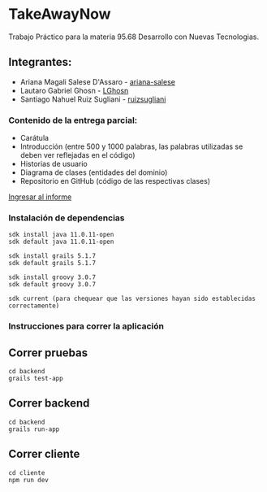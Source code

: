 # TakeAwayNow

Trabajo Práctico para la materia 95.68 Desarrollo con Nuevas Tecnologias.

## Integrantes:

* Ariana Magali Salese D'Assaro - [ariana-salese](https://github.com/ariana-salese)
* Lautaro Gabriel Ghosn - [LGhosn](https://github.com/LGhosn)
* Santiago Nahuel Ruiz Sugliani - [ruizsugliani](https://github.com/ruizsugliani)

### Contenido de la entrega parcial:

* Carátula
* Introducción (entre 500 y 1000 palabras, las palabras utilizadas se deben ver reflejadas en el código)
* Historias de usuario
* Diagrama de clases (entidades del dominio)
* Repositorio en GitHub (código de las respectivas clases)

[Ingresar al informe](https://docs.google.com/document/d/1NUL26zoWPJfrKXPsdT5i_bUEeCybPvfwQjPZx1HMw8g/edit?usp=sharing)

### Instalación de dependencias
```
sdk install java 11.0.11-open
sdk default java 11.0.11-open

sdk install grails 5.1.7
sdk default grails 5.1.7

sdk install groovy 3.0.7
sdk default groovy 3.0.7

sdk current (para chequear que las versiones hayan sido establecidas correctamente)
```

### Instrucciones para correr la aplicación

## Correr pruebas
```
cd backend
grails test-app
```

## Correr backend
```
cd backend
grails run-app
```

## Correr cliente
```
cd cliente
npm run dev
```
